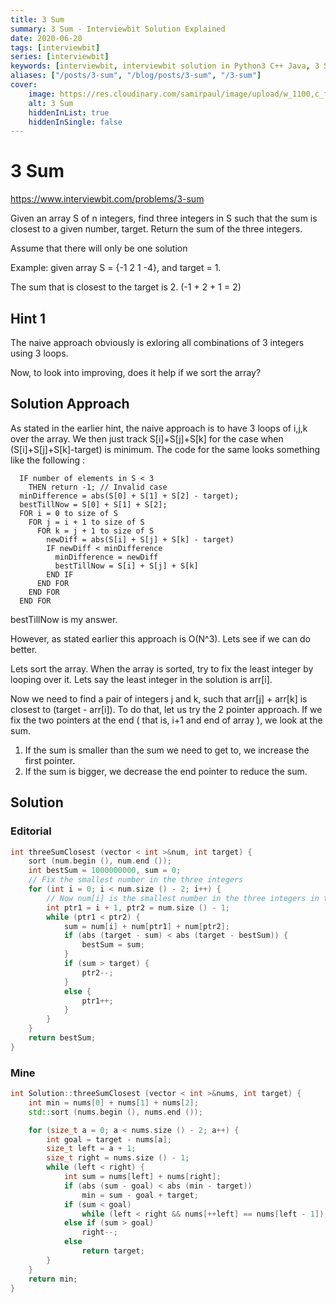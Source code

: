 ```yaml
---
title: 3 Sum
summary: 3 Sum - Interviewbit Solution Explained
date: 2020-06-20
tags: [interviewbit]
series: [interviewbit]
keywords: [interviewbit, interviewbit solution in Python3 C++ Java, 3 Sum solution]
aliases: ["/posts/3-sum", "/blog/posts/3-sum", "/3-sum"]
cover:
    image: https://res.cloudinary.com/samirpaul/image/upload/w_1100,c_fit,co_rgb:FFFFFF,l_text:Arial_70_bold:3 Sum - Solution Explained/problem-solving.webp
    alt: 3 Sum
    hiddenInList: true
    hiddenInSingle: false
---
```


# 3 Sum

https://www.interviewbit.com/problems/3-sum


Given an array S of n integers, find three integers in S such that the sum is closest to a given number, target. 
Return the sum of the three integers.

Assume that there will only be one solution

Example: 
given array S = {-1 2 1 -4}, 
and target = 1.

The sum that is closest to the target is 2. (-1 + 2 + 1 = 2)

## Hint 1

The naive approach obviously is exloring all combinations of 3 integers using 3 loops.

Now, to look into improving, does it help if we sort the array?

## Solution Approach

As stated in the earlier hint, the naive approach is to have 3 loops of i,j,k over the array. We then just track S[i]+S[j]+S[k] for the case when (S[i]+S[j]+S[k]-target) is minimum. 
The code for the same looks something like the following :

```
  IF number of elements in S < 3
    THEN return -1; // Invalid case
  minDifference = abs(S[0] + S[1] + S[2] - target);
  bestTillNow = S[0] + S[1] + S[2];
  FOR i = 0 to size of S
    FOR j = i + 1 to size of S
      FOR k = j + 1 to size of S
        newDiff = abs(S[i] + S[j] + S[k] - target)
        IF newDiff < minDifference
          minDifference = newDiff
          bestTillNow = S[i] + S[j] + S[k]
        END IF
      END FOR
    END FOR
  END FOR
```
  bestTillNow is my answer. 

However, as stated earlier this approach is O(N^3). Lets see if we can do better.

Lets sort the array. 
When the array is sorted, try to fix the least integer by looping over it. 
Lets say the least integer in the solution is arr[i].

Now we need to find a pair of integers j and k, such that arr[j] + arr[k] is closest to (target - arr[i]). 
To do that, let us try the 2 pointer approach. 
If we fix the two pointers at the end ( that is, i+1 and end of array ), we look at the sum.

1. If the sum is smaller than the sum we need to get to, we increase the first pointer.
2. If the sum is bigger, we decrease the end pointer to reduce the sum.


## Solution

### Editorial

```cpp
int threeSumClosest (vector < int >&num, int target) {
	sort (num.begin (), num.end ());
	int bestSum = 1000000000, sum = 0;
	// Fix the smallest number in the three integers
	for (int i = 0; i < num.size () - 2; i++) {
		// Now num[i] is the smallest number in the three integers in the solution
		int ptr1 = i + 1, ptr2 = num.size () - 1;
		while (ptr1 < ptr2) {
			sum = num[i] + num[ptr1] + num[ptr2];
			if (abs (target - sum) < abs (target - bestSum)) {
				bestSum = sum;
			}
			if (sum > target) {
				ptr2--;
			}
			else {
				ptr1++;
			}
		}
	}
	return bestSum;
}
```
### Mine
```cpp
int Solution::threeSumClosest (vector < int >&nums, int target) {
	int min = nums[0] + nums[1] + nums[2];
	std::sort (nums.begin (), nums.end ());

	for (size_t a = 0; a < nums.size () - 2; a++) {
		int goal = target - nums[a];
		size_t left = a + 1;
		size_t right = nums.size () - 1;
		while (left < right) {
			int sum = nums[left] + nums[right];
			if (abs (sum - goal) < abs (min - target))
				min = sum - goal + target;
			if (sum < goal)
				while (left < right && nums[++left] == nums[left - 1]);
			else if (sum > goal)
				right--;
			else
				return target;
		}
	}
	return min;
}
```